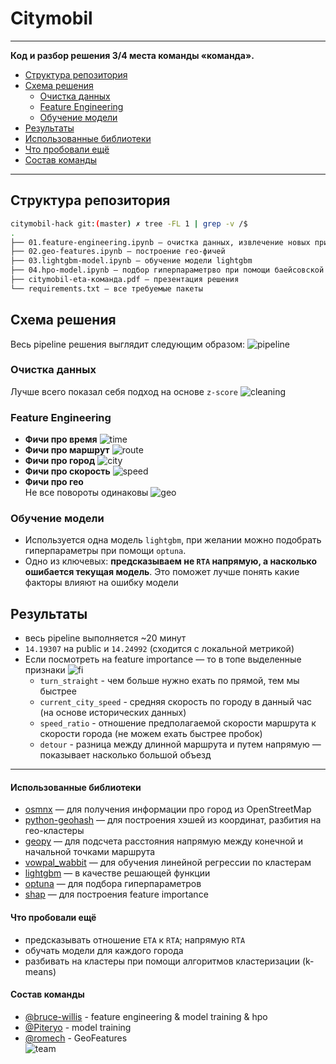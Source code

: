 # Citymobil

***

**Код и разбор решения 3/4 места команды «команда».**

- [Структура репозитория](#структура-репозитория)
- [Схема решения](#схема-решения)
    - [Очистка данных](#очистка-данных)
    - [Feature Engineering](#feature-engineering)
    - [Обучение модели](#обучение-модели)
- [Результаты](#результаты)
- [Использованные библиотеки](#использованные-библиотеки)
- [Что пробовали ещё](#что-пробовали-ещё)
- [Состав команды](#состав-команды)

***

## Структура репозитория
```bash
citymobil-hack git:(master) ✗ tree -FL 1 | grep -v /$
.
├── 01.feature-engineering.ipynb — очистка данных, извлечение новых признаков
├── 02.geo-features.ipynb — построение гео-фичей
├── 03.lightgbm-model.ipynb — обучение модели lightgbm
├── 04.hpo-model.ipynb — подбор гиперпараметрво при помощи баейсовской оптимизации
├── citymobil-eta-команда.pdf — презентация решения
└── requirements.txt — все требуемые пакеты
```


## Схема решения
Весь pipeline решения выглядит следующим образом:
![pipeline](assets/CityMobilPipeline.png)


### Очистка данных
Лучше всего показал себя подход на основе `z-score`
![cleaning](assets/cleaning.png)

### Feature Engineering
* **Фичи про время**
![time](assets/time.png)
* **Фичи про маршрут**
![route](assets/route.png)
* **Фичи про город**
![city](assets/city.png)
* **Фичи про скорость**
![speed](assets/speed.png)
* **Фичи про гео**  
Не все повороты одинаковы
![geo](assets/geo.png)

### Обучение модели
* Используется одна модель `lightgbm`, при желании можно подобрать гиперпараметры при помощи `optuna`.
* Одно из ключевых: **предсказываем не `RTA` напрямую, а насколько ошибается текущая модель**. Это поможет лучше понять какие факторы влияют на ошибку модели

## Результаты
* весь pipeline выполняется ~20 минут
* `14.19307` на public и `14.24992` (сходится с локальной метрикой)
* Если посмотреть на feature importance — то в топе выделенные признаки
![fi](assets/feature_importance_gain.png)
    * `turn_straight` - чем больше нужно ехать по прямой, тем мы быстрее
    * `current_city_speed` - средняя скорость по городу в данный час (на основе исторических данных)
    * `speed_ratio` - отношение предполагаемой скорости маршрута к скорости города (не можем ехать быстрее пробок)
    * `detour` - разница между длинной маршрута и путем напрямую — показывает насколько большой объезд
***

#### Использованные библиотеки
* [osmnx](https://github.com/gboeing/osmnx) — для получения информации про город из OpenStreetMap
* [python-geohash](https://pypi.org/project/python-geohash/) — для построения хэшей из координат, разбития на гео-кластеры
* [geopy](https://github.com/geopy/geopy) — для подсчета расстояния напрямую между конечной и начальной точками маршрута
* [vowpal_wabbit](https://github.com/VowpalWabbit/vowpal_wabbit) — для обучения линейной регрессии по кластерам
* [lightgbm](https://lightgbm.readthedocs.io/en/latest/index.html) — в качестве решающей функции
* [optuna](https://github.com/optuna/optuna) — для подбора гиперпараметров
* [shap](https://github.com/slundberg/shap) — для построения feature importance


#### Что пробовали ещё
* предсказывать отношение `ETA` к `RTA`; напрямую `RTA`
* обучать модели для каждого города
* разбивать на кластеры при помощи алгоритмов кластеризации (k-means)

#### Состав команды
* [@bruce-willis](https://github.com/bruce-willis) - feature engineering & model training & hpo
* [@Piteryo](https://github.com/Piteryo) - model training
* [@romech](https://github.com/romech) - GeoFeatures  
![team](assets/team.png)
